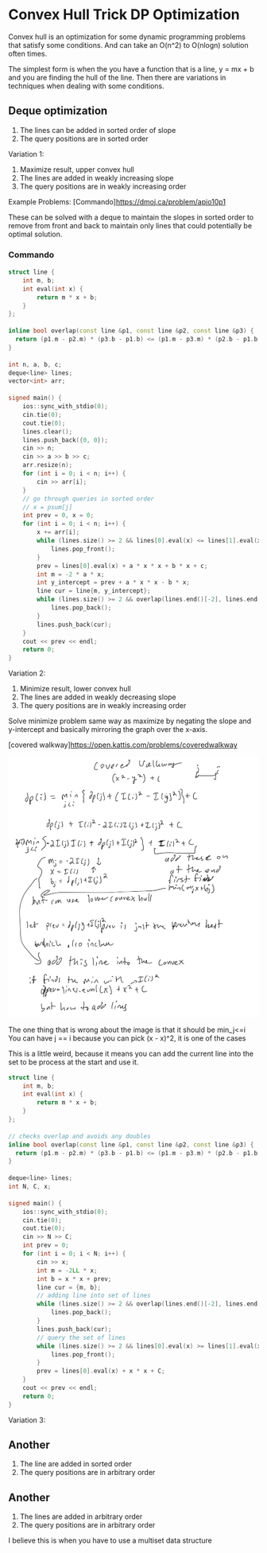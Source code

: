 # Convex Hull Trick DP Optimization

Convex hull is an optimization for some dynamic programming problems that satisfy some conditions.  And can take an O(n^2) to O(nlogn) solution often times. 

The simplest form is when the you have a function that is a line, y = mx + b and you are finding the hull of the line.  Then there are variations in techniques when dealing with some conditions.

## Deque optimization

1. The lines can be added in sorted order of slope
2. The query positions are in sorted order

Variation 1:
1. Maximize result, upper convex hull
2. The lines are added in weakly increasing slope
3. The query positions are in weakly increasing order

Example Problems: 
[Commando]<https://dmoj.ca/problem/apio10p1>

These can be solved with a deque to maintain the slopes in sorted order to remove from front and back to maintain only lines that could potentially be optimal solution.

### Commando

```cpp
struct line {
    int m, b;
    int eval(int x) {
        return m * x + b;
    }
};

inline bool overlap(const line &p1, const line &p2, const line &p3) {
  return (p1.m - p2.m) * (p3.b - p1.b) <= (p1.m - p3.m) * (p2.b - p1.b);
}

int n, a, b, c;
deque<line> lines;
vector<int> arr;

signed main() {
    ios::sync_with_stdio(0);
    cin.tie(0);
    cout.tie(0);
    lines.clear();
    lines.push_back({0, 0});
    cin >> n;
    cin >> a >> b >> c;
    arr.resize(n);
    for (int i = 0; i < n; i++) {
        cin >> arr[i];
    }
    // go through queries in sorted order
    // x = psum[j]
    int prev = 0, x = 0;
    for (int i = 0; i < n; i++) {
        x += arr[i];
        while (lines.size() >= 2 && lines[0].eval(x) <= lines[1].eval(x)) {
            lines.pop_front();
        }
        prev = lines[0].eval(x) + a * x * x + b * x + c;
        int m = -2 * a * x;
        int y_intercept = prev + a * x * x - b * x;
        line cur = line{m, y_intercept};
        while (lines.size() >= 2 && overlap(lines.end()[-2], lines.end()[-1], cur)) {
            lines.pop_back();
        }
        lines.push_back(cur);
    }
    cout << prev << endl;
    return 0;
}
```

Variation 2:
1. Minimize result, lower convex hull
2. The lines are added in weakly decreasing slope
3. The query positions are in weakly increasing order

Solve minimize problem same way as maximize by negating the slope and y-intercept and basically mirroring the graph over the x-axis.

[covered walkway]<https://open.kattis.com/problems/coveredwalkway>

![image](images/dp_optimization_convex_hull/covered_walkway.png)

The one thing that is wrong about the image is that it should be min_j<=i
You can have j == i because you can pick (x - x)^2, it is one of the cases

This is a little weird, because it means you can add the current line into the set to be process at the start and use it.

```cpp
struct line {
    int m, b;
    int eval(int x) {
        return m * x + b;
    }
};

// checks overlap and avoids any doubles
inline bool overlap(const line &p1, const line &p2, const line &p3) {
  return (p1.m - p2.m) * (p3.b - p1.b) <= (p1.m - p3.m) * (p2.b - p1.b);
}

deque<line> lines;
int N, C, x;

signed main() {
    ios::sync_with_stdio(0);
    cin.tie(0);
    cout.tie(0);
    cin >> N >> C;
    int prev = 0;
    for (int i = 0; i < N; i++) {
        cin >> x;
        int m = -2LL * x;
        int b = x * x + prev;
        line cur = {m, b};
        // adding line into set of lines
        while (lines.size() >= 2 && overlap(lines.end()[-2], lines.end()[-1], cur)) {
            lines.pop_back();
        }
        lines.push_back(cur);
        // query the set of lines
        while (lines.size() >= 2 && lines[0].eval(x) >= lines[1].eval(x)) {
            lines.pop_front();
        }
        prev = lines[0].eval(x) + x * x + C;
    }
    cout << prev << endl;
    return 0;
}
```

Variation 3: 


## Another

1. The line are added in sorted order
2. The query positions are in arbitrary order




## Another

1. The lines are added in arbitrary order
2. The query positions are in arbitrary order

I believe this is when you have to use a multiset data structure

